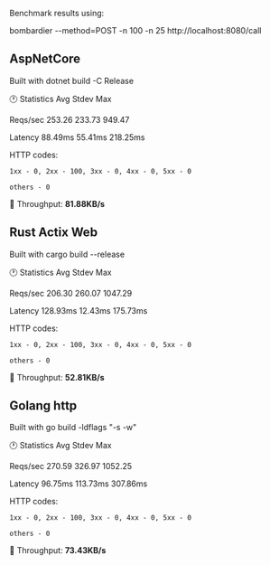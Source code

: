 
Benchmark results using:


bombardier --method=POST -n 100 -n 25 http://localhost:8080/call

## AspNetCore

Built with dotnet build -C Release

:clock1: Statistics        Avg      Stdev        Max

  Reqs/sec       253.26     233.73     949.47

  Latency       88.49ms    55.41ms   218.25ms

  HTTP codes:

    1xx - 0, 2xx - 100, 3xx - 0, 4xx - 0, 5xx - 0

    others - 0

&#x1F53C; Throughput:  **81.88KB/s**



## Rust Actix Web

Built with cargo build --release

:clock1: Statistics        Avg      Stdev        Max

  Reqs/sec       206.30     260.07    1047.29

  Latency      128.93ms    12.43ms   175.73ms

  HTTP codes:

    1xx - 0, 2xx - 100, 3xx - 0, 4xx - 0, 5xx - 0

    others - 0

  &#x1F53C; Throughput:  **52.81KB/s**


## Golang http

Built with go build -ldflags "-s -w"

:clock1: Statistics        Avg      Stdev        Max

  Reqs/sec       270.59     326.97    1052.25

  Latency       96.75ms   113.73ms   307.86ms

  HTTP codes:

    1xx - 0, 2xx - 100, 3xx - 0, 4xx - 0, 5xx - 0

    others - 0

  &#x1F53C; Throughput:  **73.43KB/s**






